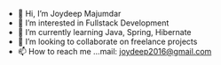 - 👋 Hi, I’m Joydeep Majumdar
- 👀 I’m interested in Fullstack Development
- 🌱 I’m currently learning Java, Spring, Hibernate
- 💞️ I’m looking to collaborate on freelance projects
- 📫 How to reach me ...mail: joydeep2016@gmail.com

<!---
joydeepTheProgrammer/joydeepTheProgrammer is a ✨ special ✨ repository because its `README.md` (this file) appears on your GitHub profile.
You can click the Preview link to take a look at your changes.
--->
